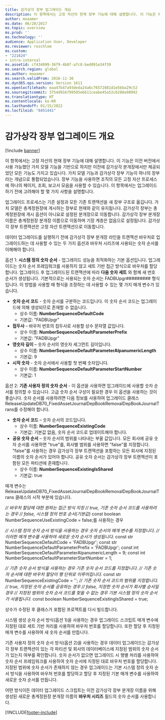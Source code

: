 ```yaml
---
title: 감가상각 장부 업그레이드 개요
description: 이 항목에서는 고정 자산의 현재 장부 기능에 대해 설명합니다. 이 기능은 이전 버전에서 사용 가능했던 가치 모델 기능을 기반으로 하지만 이전에 감가상각 분개장에서만 제공되었던 모든 기능도 가지고 있습니다.
author: moaamer
ms.date: 06/20/2017
ms.topic: overview
ms.prod: ''
ms.technology: ''
audience: Application User, Developer
ms.reviewer: roschlom
ms.custom:
- "221624"
- intro-internal
ms.assetid: cf434099-36f9-4b0f-a7c8-bed091e34f39
ms.search.region: global
ms.author: moaamer
ms.search.validFrom: 2016-11-30
ms.dyn365.ops.version: Version 1611
ms.openlocfilehash: eaa47b47a93deda24a6c76572881d1e5bba29c52
ms.sourcegitcommit: 3754d916799595eb611ceabe45a52c6280a98992
ms.translationtype: HT
ms.contentlocale: ko-KR
ms.lasthandoff: 01/15/2022
ms.locfileid: "8451441"
---
```

# <a name="depreciation-book-upgrade-overview"></a>감가상각 장부 업그레이드 개요

[!include [banner](../includes/banner.md)]

이 항목에서는 고정 자산의 현재 장부 기능에 대해 설명합니다. 이 기능은 이전 버전에서 사용 가능했던 가치 모델 기능을 기반으로 하지만 이전에 감가상각 분개장에서만 제공되었던 모든 기능도 가지고 있습니다. 가치 모델 기능과 감가상각 장부 기능이 하나의 장부라는 개념으로 통합되었습니다. 장부 기능을 사용하면 조직의 모든 고정 자산 프로세스에 하나의 페이지, 조회, 보고서 모음을 사용할 수 있습니다. 이 항목에서는 업그레이드하기 전에 고려해야 할 몇 가지 사항을 설명합니다. 

업그레이드 프로세스는 기존 설정과 모든 기존 트랜잭션을 새 장부 구조로 옮깁니다. 가치 모델은 총계정원장에 게시하는 장부로 현재와 같이 유지됩니다. 감가상각 장부는 총계정원장에 게시 옵션이 아니요로 설정된 분개장으로 이동합니다. 감가상각 장부 분개장 이름은 총계정원장 분개장 이름으로 이동하며 기장 계층은 없음으로 설정됩니다. 감가상각 장부 트랜잭션은 고정 자산 트랜잭션으로 이동합니다.

데이터 업그레이드를 실행하기 전에 감가상각 장부 분개장 라인을 트랜잭션 바우처로 업그레이드하는 데 사용할 수 있는 두 가지 옵션과 바우처 시리즈에 사용되는 숫자 순서를 이해해야 합니다.

옵션 1: **시스템 정의 숫자 순서** - 업그레이드 성능을 최적화하는 기본 옵션입니다. 업그레이드는 숫자 순서 프레임워크를 사용하지 않고 세트 기반 접근 방식으로 바우처를 할당합니다. 업그레이드 후 업그레이드된 트랜잭션에 따라 **다음 숫자 세트** 와 함께 새 번호 순서가 생성됩니다. 기본적으로는 사용되는 숫자 순서는 FADBUpgr\#\#\#\#\#\#\#\#\# 형식입니다. 이 방법을 사용할 때 형식을 조정하는 데 사용할 수 있는 몇 가지 매개 변수가 있습니다.

-   **숫자 순서 코드** - 숫자 순서를 구분하는 코드입니다. 이 숫자 순서 코드는 업그레이드에 의해 생성되므로 존재할 수 없습니다.
    -   상수 이름: **NumberSequenceDefaultCode**
    -   기본값: "FADBUpgr"
-   **접두사** – 바우처 번호의 접두사로 사용할 상수 문자열 값입니다.
    -   상수 이름: **NumberSequenceDefaultParameterPrefix**
    -   기본값: "FADBUpgr"
-   **영숫자 길이** – 숫자 순서의 영숫자 세그먼트 길이입니다.
    -   상수 이름: **NumberSequenceDefaultParameterAlpanumericLength**
    -   기본값: 9
-   **시작 숫자** - 숫자 순서에서 사용할 첫 번째 숫자입니다.
    -   상수 이름: **NumberSequenceDefaultParameterStartNumber**
    -   기본값: 1

옵션 2: **기존 사용자 정의 숫자 순서** - 이 옵션을 사용하면 업그레이드에 사용할 숫자 순서를 정의할 수 있습니다. 고급 숫자 순서 구성이 필요한 경우 이 옵션을 사용하는 것이 좋습니다. 숫자 순서를 사용하려면 다음 정보를 사용하여 업그레이드 클래스 ReleaseUpdateDB70\_FixedAssetJournalDepBookRemovalDepBookJournalTrans를 수정해야 합니다.

-   **숫자 순서 코드** – 숫자 순서의 코드입니다.
    -   상수 이름: **NumberSequenceExistingCode**
    -   기본값: 기본값 없음, 숫자 순서 코드로 업데이트해야 합니다.
-   **공유 숫자 순서** – 숫자 순서의 범위를 나타내는 부울 값입니다. 모든 회사에 공유 숫자 순서를 사용하면 "true"를, 회사별 범위를 사용하면 "false"를 지정합니다. "false"를 사용하는 경우 감가상각 장부 트랜잭션을 포함하는 모든 회사에 지정된 이름의 숫자 순서가 있어야 합니다. 공유 숫자 순서는 감가상각 장부 트랜잭션이 포함된 모든 파티션에 존재합니다.
    -   상수 이름: **NumberSequenceExistingIsShared**
    -   기본값: true

매개 변수는 ReleaseUpdateDB70\_FixedAssetJournalDepBookRemovalDepBookJournalTrans 클래스의 시작 부분에 있습니다. 

*// 바우처 할당에 대한 원하는 접근 방식 지정* 
 *// true, 기존 숫자 순서 코드를 사용하려는 경우* 
 *// false, 시스템 정의 번호 순서(기본값)* const boolean NumberSequenceUseExistingCode = false;를 사용하는 경우  

*// 시스템 정의 숫자 순서 방식을 사용하는 경우 숫자 순서의 매개 변수를 지정합니다.*
 *// 이러한 매개 변수를 사용하여 새로운 숫자 순서가 생성됩니다.* const str NumberSequenceDefaultCode = 'FADBUpgr'; const str NumberSequenceDefaultParameterPrefix = 'FADBUpgr'; const int NumberSequenceDefaultParameterAlpanumericLength = 9; const int NumberSequenceDefaultParameterStartNumber = 1;   

*// 기존 숫자 순서 방식을 사용하는 경우 기존 숫자 순서 코드를 지정합니다.* 
 *// 기존 숫자 순서에 대한 바우처 할당이 행 단위로 이루어집니다.* const str NumberSequenceExistingCode = ''; *// 기존 숫자 순서 코드의 범위를 지정합니다.* 
 *// true, 지정된 숫자 순서를 공유하는 경우* 
 *// false, 지정한 숫자 순서가 회사별 순서일 경우* 
 *// 지정된 범위의 숫자 순서 코드를 찾을 수 없는 경우 기본 시스템 정의 숫자 순서가 사용됩니다.* const boolean NumberSequenceExistingIsShared = true; 

상수가 수정된 후 클래스가 포함된 프로젝트를 다시 빌드합니다. 

시스템 생성 순자 순서 방식(옵션 1)을 사용하는 경우 업그레이드 스크립트 매개 변수에 지정된 대로 세트 기반 처리를 사용하여 바우처 번호를 할당합니다. 또한 할당 후 지정된 매개 변수를 사용하여 새 숫자 순서를 만듭니다. 

기존 사용자 정의 숫자 순서 방식(옵션 2)을 사용하는 경우 데이터 업그레이드는 감가상각 장부 트랜잭션이 있는 각 파티션 및 회사의 데이터베이스에 지정된 범위의 숫자 순서가 있는지 여부를 확인합니다. 숫자 순서가 없으면 업그레이드 시 행별 처리를 사용하여 숫자 순서 프레임워크를 사용하여 숫자 순서에 지정된 대로 바우처 번호를 할당합니다. 지정된 범위에 숫자 순서가 존재하지 않는 경우 업그레이드는 기본 시스템 정의 숫자 순서 방식을 사용하여 바우처 번호를 할당하고 할당 후 지정된 기본 매개 변수를 사용하여 새로운 숫자 순서를 만듭니다.

어떤 방식이든 데이터 업그레이드 스크립트는 이전 감가상각 장부 분개장 이름을 위해 생성된 새로운 총계정원장 분개장 이름의 **바우처 시리즈** 필드의 숫자 순서를 사용합니다.





[!INCLUDE[footer-include](../../includes/footer-banner.md)]
